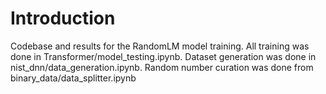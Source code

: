 # Introduction
Codebase and results for the RandomLM model training. All training was done in Transformer/model_testing.ipynb. Dataset generation was done in nist_dnn/data_generation.ipynb. Random number curation was done from binary_data/data_splitter.ipynb

